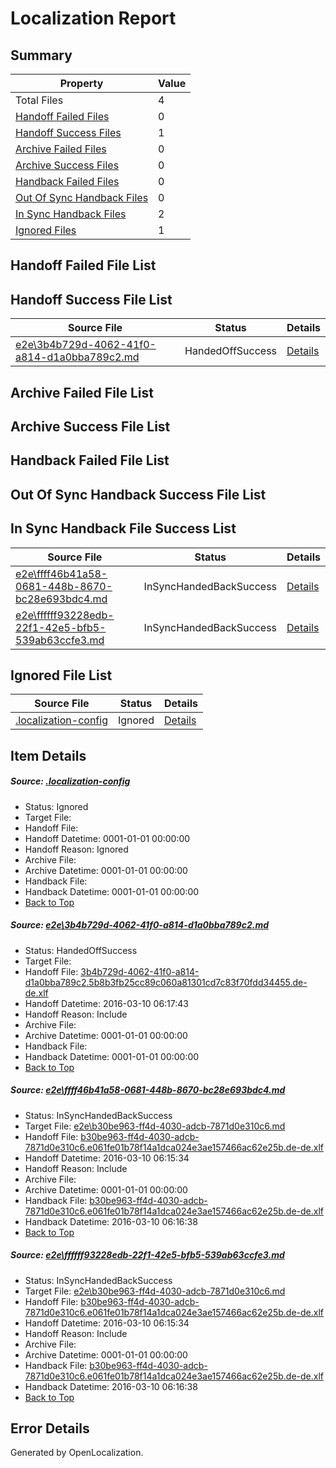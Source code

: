 # <a name='report-top'></a> Localization Report

## Summary
 Property | Value 
 -------- | ----- 
 Total Files | 4
[ Handoff Failed Files ](#handoff-failed-list)| 0
[ Handoff Success Files ](#handoff-success-list)| 1
[ Archive Failed Files ](#archive-failed-list)| 0
[ Archive Success Files ](#archive-success-list)| 0
[ Handback Failed Files ](#handback-failed-list)| 0
[ Out Of Sync Handback Files ](#outofsync-handback-success-list)| 0
[ In Sync Handback Files ](#insync-handback-success-list)| 2
[ Ignored Files ](#ignored-list)| 1

## <a name='handoff-failed-list'></a> Handoff Failed File List

## <a name='handoff-success-list'></a> Handoff Success File List
 Source File | Status | Details 
 ----------- | ------ | ------- 
 [e2e\3b4b729d-4062-41f0-a814-d1a0bba789c2.md](https://github.com/OpenLocalizationTest/oltest/blob/a1f568466b722f85501b0f3f0f2987b99da0114f/e2e/3b4b729d-4062-41f0-a814-d1a0bba789c2.md) | HandedOffSuccess | [Details](#f8083460330edd5411353aeae41ad791c5871caf1)

## <a name='archive-failed-list'></a> Archive Failed File List

## <a name='archive-success-list'></a> Archive Success File List

## <a name='handback-failed-list'></a> Handback Failed File List

## <a name='outofsync-handback-success-list'></a> Out Of Sync Handback Success File List

## <a name='insync-handback-success-list'></a> In Sync Handback File Success List
 Source File | Status | Details 
 ----------- | ------ | ------- 
 [e2e\ffff46b41a58-0681-448b-8670-bc28e693bdc4.md](https://github.com/OpenLocalizationTest/oltest/blob/a1f568466b722f85501b0f3f0f2987b99da0114f/e2e/ffff46b41a58-0681-448b-8670-bc28e693bdc4.md) | InSyncHandedBackSuccess | [Details](#f8666baf7143e44732b37c23c11bfdc81f45897d2)
 [e2e\ffffff93228edb-22f1-42e5-bfb5-539ab63ccfe3.md](https://github.com/OpenLocalizationTest/oltest/blob/a1f568466b722f85501b0f3f0f2987b99da0114f/e2e/ffffff93228edb-22f1-42e5-bfb5-539ab63ccfe3.md) | InSyncHandedBackSuccess | [Details](#f8666baf7143e44732b37c23c11bfdc81f45897d3)

## <a name='ignored-list'></a> Ignored File List
 Source File | Status | Details 
 ----------- | ------ | ------- 
 [.localization-config](https://github.com/OpenLocalizationTest/oltest/blob/a1f568466b722f85501b0f3f0f2987b99da0114f/.localization-config) | Ignored | [Details](#66aca4b1c2f43b14ec41e0e427345df94af1d5e10)

## Item Details
##### <a name='66aca4b1c2f43b14ec41e0e427345df94af1d5e10'></a> Source: [.localization-config](https://github.com/OpenLocalizationTest/oltest/blob/a1f568466b722f85501b0f3f0f2987b99da0114f/.localization-config)
* Status: Ignored
* Target File: 
* Handoff File: 
* Handoff Datetime: 0001-01-01 00:00:00
* Handoff Reason: Ignored
* Archive File: 
* Archive Datetime: 0001-01-01 00:00:00
* Handback File: 
* Handback Datetime: 0001-01-01 00:00:00
* [Back to Top](#report-top)

##### <a name='f8083460330edd5411353aeae41ad791c5871caf1'></a> Source: [e2e\3b4b729d-4062-41f0-a814-d1a0bba789c2.md](https://github.com/OpenLocalizationTest/oltest/blob/a1f568466b722f85501b0f3f0f2987b99da0114f/e2e/3b4b729d-4062-41f0-a814-d1a0bba789c2.md)
* Status: HandedOffSuccess
* Target File: 
* Handoff File: [3b4b729d-4062-41f0-a814-d1a0bba789c2.5b8b3fb25cc89c060a81301cd7c83f70fdd34455.de-de.xlf](https://github.com/OpenLocalizationTestOrg/olhandoff/blob/21142cdcd89496b7836e36ca9d437b3be2e7a7ca/ol-handoff/OpenLocalizationTestOrg/oltest.de-de/xinjiang/ht/3b4b729d-4062-41f0-a814-d1a0bba789c2.5b8b3fb25cc89c060a81301cd7c83f70fdd34455.de-de.xlf)
* Handoff Datetime: 2016-03-10 06:17:43
* Handoff Reason: Include
* Archive File: 
* Archive Datetime: 0001-01-01 00:00:00
* Handback File: 
* Handback Datetime: 0001-01-01 00:00:00
* [Back to Top](#report-top)

##### <a name='f8666baf7143e44732b37c23c11bfdc81f45897d2'></a> Source: [e2e\ffff46b41a58-0681-448b-8670-bc28e693bdc4.md](https://github.com/OpenLocalizationTest/oltest/blob/a1f568466b722f85501b0f3f0f2987b99da0114f/e2e/ffff46b41a58-0681-448b-8670-bc28e693bdc4.md)
* Status: InSyncHandedBackSuccess
* Target File: [e2e\b30be963-ff4d-4030-adcb-7871d0e310c6.md](https://github.com/OpenLocalizationTestOrg/oltest.de-de/blob/b0e839ec1779e157c1fe702137ec93018e83c54d/e2e/b30be963-ff4d-4030-adcb-7871d0e310c6.md)
* Handoff File: [b30be963-ff4d-4030-adcb-7871d0e310c6.e061fe01b78f14a1dca024e3ae157466ac62e25b.de-de.xlf](https://github.com/OpenLocalizationTestOrg/olhandoff/blob/bd33426fa20b9b494efc3cd40e8f0b2b17d9ebc3/ol-handoff/OpenLocalizationTestOrg/oltest.de-de/xinjiang/ht/b30be963-ff4d-4030-adcb-7871d0e310c6.e061fe01b78f14a1dca024e3ae157466ac62e25b.de-de.xlf)
* Handoff Datetime: 2016-03-10 06:15:34
* Handoff Reason: Include
* Archive File: 
* Archive Datetime: 0001-01-01 00:00:00
* Handback File: [b30be963-ff4d-4030-adcb-7871d0e310c6.e061fe01b78f14a1dca024e3ae157466ac62e25b.de-de.xlf](https://github.com/OpenLocalizationTestOrg/olhandback/blob/caea7b15b77a64c47d95ba203a1cd4fe7d0cbd97/ol-handback/OpenLocalizationTestOrg/oltest.de-de/xinjiang/ht/b30be963-ff4d-4030-adcb-7871d0e310c6.e061fe01b78f14a1dca024e3ae157466ac62e25b.de-de.xlf)
* Handback Datetime: 2016-03-10 06:16:38
* [Back to Top](#report-top)

##### <a name='f8666baf7143e44732b37c23c11bfdc81f45897d3'></a> Source: [e2e\ffffff93228edb-22f1-42e5-bfb5-539ab63ccfe3.md](https://github.com/OpenLocalizationTest/oltest/blob/a1f568466b722f85501b0f3f0f2987b99da0114f/e2e/ffffff93228edb-22f1-42e5-bfb5-539ab63ccfe3.md)
* Status: InSyncHandedBackSuccess
* Target File: [e2e\b30be963-ff4d-4030-adcb-7871d0e310c6.md](https://github.com/OpenLocalizationTestOrg/oltest.de-de/blob/b0e839ec1779e157c1fe702137ec93018e83c54d/e2e/b30be963-ff4d-4030-adcb-7871d0e310c6.md)
* Handoff File: [b30be963-ff4d-4030-adcb-7871d0e310c6.e061fe01b78f14a1dca024e3ae157466ac62e25b.de-de.xlf](https://github.com/OpenLocalizationTestOrg/olhandoff/blob/bd33426fa20b9b494efc3cd40e8f0b2b17d9ebc3/ol-handoff/OpenLocalizationTestOrg/oltest.de-de/xinjiang/ht/b30be963-ff4d-4030-adcb-7871d0e310c6.e061fe01b78f14a1dca024e3ae157466ac62e25b.de-de.xlf)
* Handoff Datetime: 2016-03-10 06:15:34
* Handoff Reason: Include
* Archive File: 
* Archive Datetime: 0001-01-01 00:00:00
* Handback File: [b30be963-ff4d-4030-adcb-7871d0e310c6.e061fe01b78f14a1dca024e3ae157466ac62e25b.de-de.xlf](https://github.com/OpenLocalizationTestOrg/olhandback/blob/caea7b15b77a64c47d95ba203a1cd4fe7d0cbd97/ol-handback/OpenLocalizationTestOrg/oltest.de-de/xinjiang/ht/b30be963-ff4d-4030-adcb-7871d0e310c6.e061fe01b78f14a1dca024e3ae157466ac62e25b.de-de.xlf)
* Handback Datetime: 2016-03-10 06:16:38
* [Back to Top](#report-top)


## Error Details

Generated by OpenLocalization.
